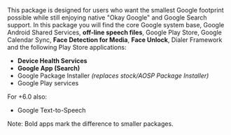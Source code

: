 This package is designed for users who want the smallest Google footprint possible while still enjoying native "Okay Google" and Google Search support. In this package you will find the core Google system base, Google Android Shared Services, **off-line speech files**, Google Play Store, Google Calendar Sync, **Face Detection for Media**, **Face Unlock**, Dialer Framework and the following Play Store applications:

* **Device Health Services**
* **Google App (Search)**
* Google Package Installer _(replaces stock/AOSP Package Installer)_
* Google Play services

For +6.0 also:
* Google Text-to-Speech

Note: Bold apps mark the difference to smaller packages.